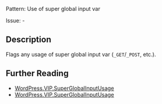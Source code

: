 Pattern: Use of super global input var

Issue: -

## Description

Flags any usage of super global input var (`_GET`/`_POST`, etc.).

## Further Reading

* [WordPress.VIP.SuperGlobalInputUsage](https://github.com/WordPress-Coding-Standards/WordPress-Coding-Standards/issues/79)
* [WordPress.VIP.SuperGlobalInputUsage](https://github.com/WordPress/WordPress-Coding-Standards/tree/develop/WordPress/Sniffs/VIP/SuperGlobalInputUsageSniff.php)